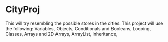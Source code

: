 # CityProj
This will try resembling the possible stores in the cities.
This project will use the following:
Variables,
Objects,
Conditionals and Booleans,
Looping,
Classes,
Arrays and 2D Arrays,
ArrayList,
Inheritance,
